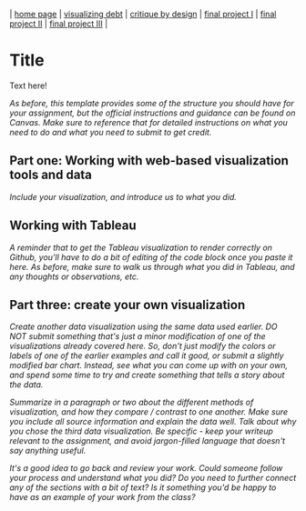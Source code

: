 | [home page](https://aishwaryapramod99.github.io/Aishwarya_Portfolio/) | [visualizing debt](visualizing-government-debt) | [critique by design](critique-by-design) | [final project I](final-project-part-one) | [final project II](final-project-part-two) | [final project III](final-project-part-three) |

# Title
Text here!

_As before, this template provides some of the structure you should have for your assignment, but the official instructions and guidance can be found on Canvas.  Make sure to reference that for detailed instructions on what you need to do and what you need to submit to get credit._

## Part one: Working with web-based visualization tools and data

_Include your visualization, and introduce us to what you did._

## Working with Tableau

_A reminder that to get the Tableau visualization to render correctly on Github, you'll have to do a bit of editing of the code block once you paste it here.  As before, make sure to walk us through what you did in Tableau, and any thoughts or observations, etc._

## Part three: create your own visualization

_Create another data visualization using the same data used earlier. DO NOT submit something that's just a minor modification of one of the visualizations already covered here. So, don't just modify the colors or labels of one of the earlier examples and call it good, or submit a slightly modified bar chart.  Instead, see what you can come up with on your own, and spend some time to try and create something that tells a story about the data._

_Summarize in a paragraph or two about the different methods of visualization, and how they compare / contrast to one another. Make sure you include all source information and explain the data well.  Talk about why you chose the third data visualization.  Be specific - keep your writeup relevant to the assignment, and avoid jargon-filled language that doesn't say anything useful._

_It's a good idea to go back and review your work.  Could someone follow your process and understand what you did?  Do you need to further connect any of the sections with a bit of text?  Is it something you'd be happy to have as an example of your work from the class?_
